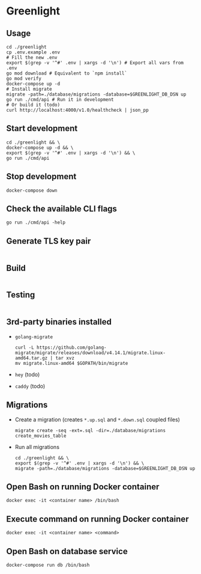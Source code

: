 # Greenlight

## Usage

```console
cd ./greenlight
cp .env.example .env
# Fill the new .env
export $(grep -v '^#' .env | xargs -d '\n') # Export all vars from .env
go mod download # Equivalent to `npm install`
go mod verify
docker-compose up -d
# Install migrate
migrate -path=./database/migrations -database=$GREENLIGHT_DB_DSN up
go run ./cmd/api # Run it in development
# Or build it (todo)
curl http://localhost:4000/v1.0/healthcheck | json_pp
```

## Start development
```console
cd ./greenlight && \
docker-compose up -d && \
export $(grep -v '^#' .env | xargs -d '\n') && \
go run ./cmd/api
```

## Stop development
```console
docker-compose down
```

## Check the available CLI flags
```console
go run ./cmd/api -help
```

## Generate TLS key pair
```console
```

## Build
```console
```

## Testing
```console
```

## 3rd-party binaries installed

- `golang-migrate`
  ```console
  curl -L https://github.com/golang-migrate/migrate/releases/download/v4.14.1/migrate.linux-amd64.tar.gz | tar xvz
  mv migrate.linux-amd64 $GOPATH/bin/migrate
  ```

- `hey` (todo)
- `caddy` (todo)

## Migrations

- Create a migration (creates `*.up.sql` and `*.down.sql` coupled files)
  ```console
  migrate create -seq -ext=.sql -dir=./database/migrations create_movies_table
  ```
- Run all migrations
  ```console
  cd ./greenlight && \
  export $(grep -v '^#' .env | xargs -d '\n') && \
  migrate -path=./database/migrations -database=$GREENLIGHT_DB_DSN up
  ```

## Open Bash on running Docker container
```console
docker exec -it <container name> /bin/bash
```

## Execute command on running Docker container
```console
docker exec -it <container name> <command>
```

## Open Bash on database service
```console
docker-compose run db /bin/bash
```
